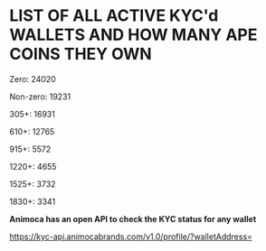 # LIST OF ALL ACTIVE KYC'd WALLETS AND HOW MANY APE COINS THEY OWN

Zero: 24020

Non-zero: 19231

305+: 16931

610+: 12765

915+: 5572

1220+: 4655

1525+: 3732

1830+: 3341

**Animoca has an open API to check the KYC status for any wallet**

https://kyc-api.animocabrands.com/v1.0/profile/?walletAddress=